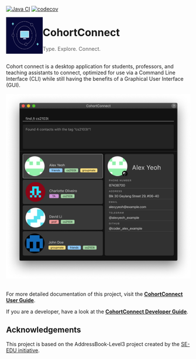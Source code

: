 [![Java CI](https://github.com/AY2122S1-CS2103T-T10-1/tp/actions/workflows/gradle.yml/badge.svg?branch=master)](https://github.com/AY2122S1-CS2103T-T10-1/tp/actions/workflows/gradle.yml)    [![codecov](https://codecov.io/gh/AY2122S1-CS2103T-T10-1/tp/branch/master/graph/badge.svg?token=GVVTTMGRUF)](https://codecov.io/gh/AY2122S1-CS2103T-T10-1/tp)

<img src = "docs/images/logo.jpeg" align = "left" width="100" height="100">

<div>

# CohortConnect

> Type. Explore. Connect.

</div>

<br>
Cohort connect is a desktop application for students, professors, and teaching assistants to connect, optimized for use via a Command Line Interface (CLI) while still having the benefits of a Graphical User Interface (GUI).
<br><br>

<div align = "center"> 
<img src ="docs/images/Ui.png">
</div>
<br>

For more detailed documentation of this project, visit the **[CohortConnect User Guide](https://ay2122s1-cs2103t-t10-1.github.io/tp/UserGuide.html)**.

If you are a developer, have a look at the **[CohortConnect Developer Guide](https://ay2122s1-cs2103t-t10-1.github.io/tp/DeveloperGuide.html)**.

## Acknowledgements

This project is based on the AddressBook-Level3 project created by the [SE-EDU initiative](https://se-education.org).
